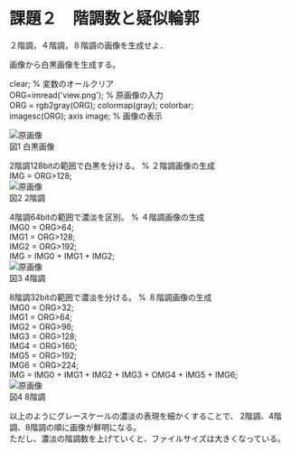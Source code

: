 # 課題２　階調数と疑似輪郭
２階調，４階調，８階調の画像を生成せよ．

画像から白黒画像を生成する。

clear; % 変数のオールクリア  
ORG=imread('view.png'); % 原画像の入力  
ORG = rgb2gray(ORG); colormap(gray); colorbar;  
imagesc(ORG); axis image; % 画像の表示  

![原画像](https://github.com/Seiya070/Image_Process/blob/master/image/2-1.png?raw=true)  
図1 白黒画像

2階調128bitの範囲で白黒を分ける。
% ２階調画像の生成  
IMG = ORG>128;  
![原画像](https://github.com/Seiya070/Image_Process/blob/master/image/2-2.png?raw=true)  
図2 2階調

4階調64bitの範囲で濃淡を区別。
% ４階調画像の生成  
IMG0 = ORG>64;  
IMG1 = ORG>128;  
IMG2 = ORG>192;  
IMG = IMG0 + IMG1 + IMG2;  
![原画像](https://github.com/Seiya070/Image_Process/blob/master/image/2-3.png?raw=true)  
図3 4階調

8階調32bitの範囲で濃淡を分ける。
% ８階調画像の生成  
IMG0 = ORG>32;  
IMG1 = ORG>64;  
IMG2 = ORG>96;  
IMG3 = ORG>128;  
IMG4 = ORG>160;  
IMG5 = ORG>192;  
IMG6 = ORG>224;  
IMG = IMG0 + IMG1 + IMG2 + IMG3 + OMG4 + IMG5 + IMG6;  
![原画像](https://github.com/Seiya070/Image_Process/blob/master/image/2-4.png?raw=true)  
図4 8階調

以上のようにグレースケールの濃淡の表現を細かくすることで、
2階調、4階調、8階調の順に画像が鮮明になる。  
ただし、濃淡の階調数を上げていくと、ファイルサイズは大きくなっている。


